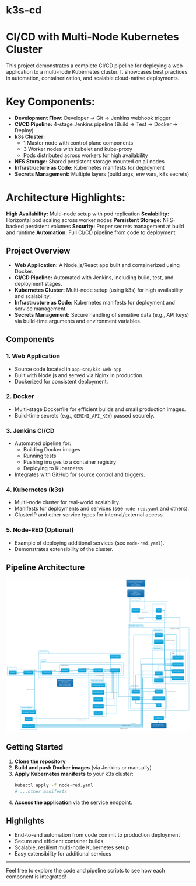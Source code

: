 ﻿# k3s-cd

# CI/CD with Multi-Node Kubernetes Cluster

This project demonstrates a complete CI/CD pipeline for deploying a web application to a multi-node Kubernetes cluster. It showcases best practices in automation, containerization, and scalable cloud-native deployments.

# Key Components:

- **Development Flow:** Developer → Git → Jenkins webhook trigger
- **CI/CD Pipeline:** 4-stage Jenkins pipeline (Build → Test → Docker → Deploy)
- **k3s Cluster:**
   - 1 Master node with control plane components
   - 3 Worker nodes with kubelet and kube-proxy
   - Pods distributed across workers for high availability
- **NFS Storage:** Shared persistent storage mounted on all nodes
- **Infrastructure as Code:** Kubernetes manifests for deployment
- **Secrets Management:** Multiple layers (build args, env vars, k8s secrets)

 # Architecture Highlights:
  **High Availability:** Multi-node setup with pod replication
  **Scalability:** Horizontal pod scaling across worker nodes
  **Persistent Storage:** NFS-backed persistent volumes
  **Security:** Proper secrets management at build and runtime
  **Automation:** Full CI/CD pipeline from code to deployment


## Project Overview
- **Web Application:** A Node.js/React app built and containerized using Docker.
- **CI/CD Pipeline:** Automated with Jenkins, including build, test, and deployment stages.
- **Kubernetes Cluster:** Multi-node setup (using k3s) for high availability and scalability.
- **Infrastructure as Code:** Kubernetes manifests for deployment and service management.
- **Secrets Management:** Secure handling of sensitive data (e.g., API keys) via build-time arguments and environment variables.

## Components

### 1. Web Application
- Source code located in `app-src/k3s-web-app`.
- Built with Node.js and served via Nginx in production.
- Dockerized for consistent deployment.

### 2. Docker
- Multi-stage Dockerfile for efficient builds and small production images.
- Build-time secrets (e.g., `GEMINI_API_KEY`) passed securely.

### 3. Jenkins CI/CD
- Automated pipeline for:
  - Building Docker images
  - Running tests
  - Pushing images to a container registry
  - Deploying to Kubernetes
- Integrates with GitHub for source control and triggers.

### 4. Kubernetes (k3s)
- Multi-node cluster for real-world scalability.
- Manifests for deployments and services (see `node-red.yaml` and others).
- ClusterIP and other service types for internal/external access.

### 5. Node-RED (Optional)
- Example of deploying additional services (see `node-red.yaml`).
- Demonstrates extensibility of the cluster.

## Pipeline Architecture

![Pipeline Diagram](./resources/pipeline.png)

## Getting Started
1. **Clone the repository**
2. **Build and push Docker images** (via Jenkins or manually)
3. **Apply Kubernetes manifests** to your k3s cluster:
   ```sh
   kubectl apply -f node-red.yaml
   # ...other manifests
   ```
4. **Access the application** via the service endpoint.

## Highlights
- End-to-end automation from code commit to production deployment
- Secure and efficient container builds
- Scalable, resilient multi-node Kubernetes setup
- Easy extensibility for additional services

---

Feel free to explore the code and pipeline scripts to see how each component is integrated!
